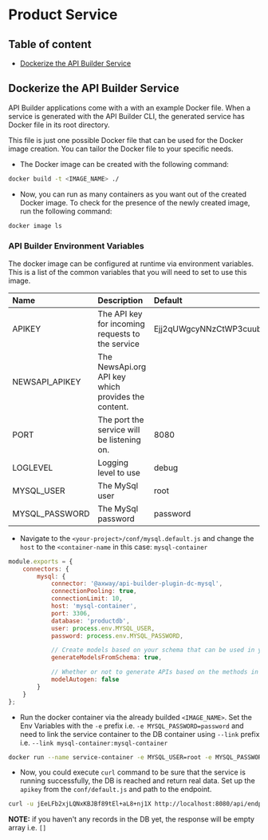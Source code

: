 # Product Service

## Table of content
*	[Dockerize the API Builder Service](#dockerize-the-api-builder-service)

## Dockerize the API Builder Service
API Builder applications come with a with an example Docker file. When a service is generated with the API Builder CLI, the generated service has Docker file in its root directory.

This file is just one possible Docker file that can be used for the Docker image creation. You can tailor the Docker file to your specific needs.

* The Docker image can be created with the following command:
```sh
docker build -t <IMAGE_NAME> ./
```

* Now, you can run as many containers as you want out of the created Docker image. To check for the presence of the newly created image, run the following command:
```sh
docker image ls
```

### API Builder Environment Variables
The docker image can be configured at runtime via environment variables. This is a list of the common variables that you will need to set to use this image.

| Name                 | Description                                         | Default                          | Options                   |
|:---------------------|:----------------------------------------------------|:---------------------------------|:--------------------------|
| APIKEY         | The API key for incoming requests to the service    | Ejj2qUWgcyNNzCtWP3cuubqeCgHm90Y3 |                    |
| NEWSAPI_APIKEY | The NewsApi.org API key which provides the content. |                                  | Signup at [https://newsapi.org](https://newsapi.org) | 
| PORT                 | The port the service will be listening on.          | 8080                             | |
| LOGLEVEL       | Logging level to use                                | debug                            | debug, trace, info, error |
| MYSQL_USER	| The MySql user 									| root									| |
| MYSQL_PASSWORD | The MySql password								| password 								| |


* Navigate to the `<your-project>/conf/mysql.default.js` and change the `host` to the `<container-name` in this case: `mysql-container`
```js
module.exports = {
	connectors: {
		mysql: {
			connector: '@axway/api-builder-plugin-dc-mysql',
			connectionPooling: true,
			connectionLimit: 10,
      		host: 'mysql-container',
			port: 3306,
			database: 'productdb',
			user: process.env.MYSQL_USER,
			password: process.env.MYSQL_PASSWORD,

			// Create models based on your schema that can be used in your API.
			generateModelsFromSchema: true,

			// Whether or not to generate APIs based on the methods in generated models.
			modelAutogen: false
		}
	}
};
```

* Run the docker container via the already builded `<IMAGE_NAME>`. Set the Env Variables with the `-e` prefix i.e. `-e MYSQL_PASSWORD=password` and need to link the service container to the DB container using `--link` prefix i.e. `--link mysql-container:mysql-container`

```sh
docker run --name service-container -e MYSQL_USER=root -e MYSQL_PASSWORD=password --link mysql-container:mysql-container -p 8080:8080 service-img
```

* Now, you could execute `curl` command to be sure that the service is running successfully, the DB is reached and return real data. Set up the `apikey` from the `conf/default.js` and path to the endpoint.

```sh
curl -u jEeLFb2xjLQNxKBJBf89tEl+aL8+nj1X http://localhost:8080/api/endpoints/products
```

__NOTE:__ if you haven't any records in the DB yet, the response will be empty array i.e. `[]`
